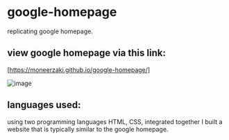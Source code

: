 # google-homepage
replicating google homepage.

## view google homepage via this link: 
[https://moneerzaki.github.io/google-homepage/] 


![image](https://github.com/user-attachments/assets/6b7ef58f-4c14-45f8-bf7f-8e323b7e505b)


## languages used:
using two programming languages HTML, CSS, integrated together I built a website that is typically similar to the google homepage. 
